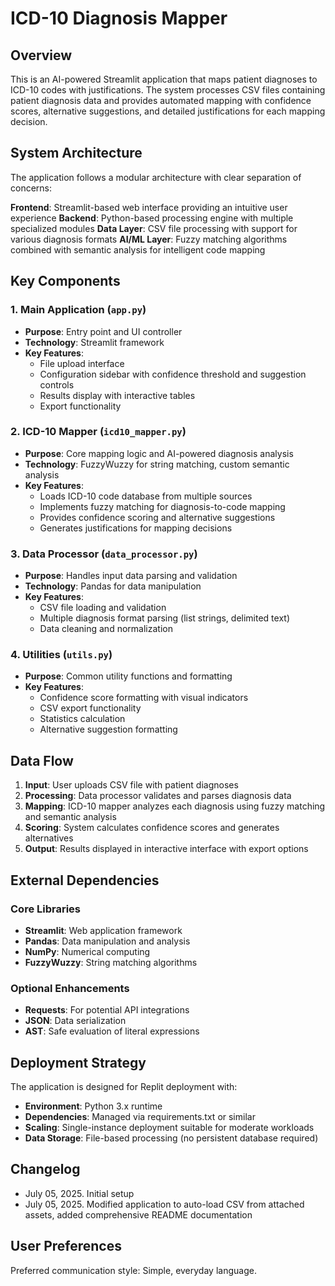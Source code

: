 # ICD-10 Diagnosis Mapper

## Overview

This is an AI-powered Streamlit application that maps patient diagnoses to ICD-10 codes with justifications. The system processes CSV files containing patient diagnosis data and provides automated mapping with confidence scores, alternative suggestions, and detailed justifications for each mapping decision.

## System Architecture

The application follows a modular architecture with clear separation of concerns:

**Frontend**: Streamlit-based web interface providing an intuitive user experience
**Backend**: Python-based processing engine with multiple specialized modules
**Data Layer**: CSV file processing with support for various diagnosis formats
**AI/ML Layer**: Fuzzy matching algorithms combined with semantic analysis for intelligent code mapping

## Key Components

### 1. Main Application (`app.py`)
- **Purpose**: Entry point and UI controller
- **Technology**: Streamlit framework
- **Key Features**:
  - File upload interface
  - Configuration sidebar with confidence threshold and suggestion controls
  - Results display with interactive tables
  - Export functionality

### 2. ICD-10 Mapper (`icd10_mapper.py`)
- **Purpose**: Core mapping logic and AI-powered diagnosis analysis
- **Technology**: FuzzyWuzzy for string matching, custom semantic analysis
- **Key Features**:
  - Loads ICD-10 code database from multiple sources
  - Implements fuzzy matching for diagnosis-to-code mapping
  - Provides confidence scoring and alternative suggestions
  - Generates justifications for mapping decisions

### 3. Data Processor (`data_processor.py`)
- **Purpose**: Handles input data parsing and validation
- **Technology**: Pandas for data manipulation
- **Key Features**:
  - CSV file loading and validation
  - Multiple diagnosis format parsing (list strings, delimited text)
  - Data cleaning and normalization

### 4. Utilities (`utils.py`)
- **Purpose**: Common utility functions and formatting
- **Key Features**:
  - Confidence score formatting with visual indicators
  - CSV export functionality
  - Statistics calculation
  - Alternative suggestion formatting

## Data Flow

1. **Input**: User uploads CSV file with patient diagnoses
2. **Processing**: Data processor validates and parses diagnosis data
3. **Mapping**: ICD-10 mapper analyzes each diagnosis using fuzzy matching and semantic analysis
4. **Scoring**: System calculates confidence scores and generates alternatives
5. **Output**: Results displayed in interactive interface with export options

## External Dependencies

### Core Libraries
- **Streamlit**: Web application framework
- **Pandas**: Data manipulation and analysis
- **NumPy**: Numerical computing
- **FuzzyWuzzy**: String matching algorithms

### Optional Enhancements
- **Requests**: For potential API integrations
- **JSON**: Data serialization
- **AST**: Safe evaluation of literal expressions

## Deployment Strategy

The application is designed for Replit deployment with:
- **Environment**: Python 3.x runtime
- **Dependencies**: Managed via requirements.txt or similar
- **Scaling**: Single-instance deployment suitable for moderate workloads
- **Data Storage**: File-based processing (no persistent database required)

## Changelog

- July 05, 2025. Initial setup
- July 05, 2025. Modified application to auto-load CSV from attached assets, added comprehensive README documentation

## User Preferences

Preferred communication style: Simple, everyday language.